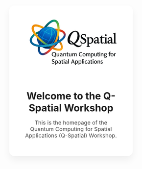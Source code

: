 <html lang="en">
<head>
  <meta charset="UTF-8" />
  <title>Q-Spatial Workshop – Home</title>
  <style>
    /* Reset margins */
    * { margin: 0; padding: 0; box-sizing: border-box; }

    body {
      font-family: "Segoe UI", Roboto, Helvetica, Arial, sans-serif;
      background: #f7f9fc;
      display: flex;
      min-height: 100vh;
      align-items: center;
      justify-content: center;
      color: #222;
    }

    .card {
      text-align: center;
      padding: 2.5rem 3rem;
      background: #fff;
      border-radius: 18px;
      box-shadow: 0 12px 25px rgba(0, 0, 0, 0.06);
    }

    .logo {
      width: 320px;      /* Tweak to taste */
      max-width: 90vw;
      height: auto;
      margin-bottom: 1.8rem;
    }

    h1 {
      font-size: 2rem;
      margin-bottom: 0.5rem;
    }

    p {
      font-size: 1.1rem;
      letter-spacing: 0.2px;
      color: #444;
    }
  </style>
</head>
<body>
  <main class="card">
    <img src="QSpatial-logo.png" alt="QSpatial Workshop Logo" class="logo" />
    <h1>Welcome to the Q-Spatial Workshop</h1>
    <p>This is the homepage of the Quantum Computing for Spatial Applications (Q-Spatial) Workshop.</p>
  </main>
</body>
</html>
